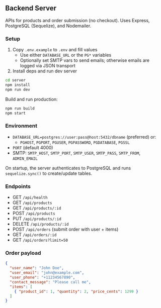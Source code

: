 ## Backend Server

APIs for products and order submission (no checkout). Uses Express, PostgreSQL (Sequelize), and Nodemailer.

### Setup
1. Copy `.env.example` to `.env` and fill values
   - Use either `DATABASE_URL` or the `PG*` variables
   - Optionally set SMTP vars to send emails; otherwise emails are logged via JSON transport
2. Install deps and run dev server

```bash
cd server
npm install
npm run dev
```

Build and run production:
```bash
npm run build
npm start
```

### Environment
- `DATABASE_URL=postgres://user:pass@host:5432/dbname` (preferred) or:
  - `PGHOST`, `PGPORT`, `PGUSER`, `PGPASSWORD`, `PGDATABASE`, `PGSSL`
- `PORT` (default 4000)
- SMTP: `SMTP_HOST`, `SMTP_PORT`, `SMTP_USER`, `SMTP_PASS`, `SMTP_FROM`, `ADMIN_EMAIL`

On startup, the server authenticates to PostgreSQL and runs `sequelize.sync()` to create/update tables.

### Endpoints
- GET `/api/health`
- GET `/api/products`
- GET `/api/products/:id`
- POST `/api/products`
- PUT `/api/products/:id`
- DELETE `/api/products/:id`
- POST `/api/orders` (submit order with user + items)
- GET `/api/orders/:id`
- GET `/api/orders?limit=50`

### Order payload
```json
{
  "user_name": "John Doe",
  "user_email": "john@example.com",
  "user_phone": "+11234567890",
  "contact_message": "Please call me",
  "items": [
    { "product_id": 1, "quantity": 2, "price_cents": 1299 }
  ]
}
```
